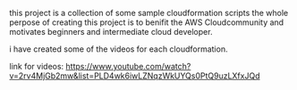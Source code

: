 this project is a collection of some sample cloudformation scripts
the whole perpose of creating this project is to benifit the AWS Cloudcommunity and motivates beginners and intermediate cloud developer.

i have created some of the videos for each cloudformation.

link for videos:
https://www.youtube.com/watch?v=2rv4MjGb2mw&list=PLD4wk6iwLZNqzWkUYQs0PtQ9uzLXfxJQd
